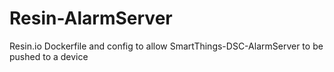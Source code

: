 # Resin-AlarmServer
Resin.io Dockerfile and config to allow SmartThings-DSC-AlarmServer to be pushed to a device
